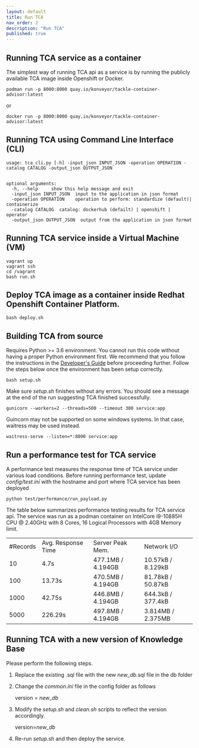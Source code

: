 ```yaml
---
layout: default
title: Run TCA
nav_order: 2
description: "Run TCA"
published: true
---
```


## Running TCA service as a container

The simplest way of running TCA api as a service is by running the publicly available TCA image
inside Openshift or Docker.

```
podman run -p 8000:8000 quay.io/konveyor/tackle-container-advisor:latest
```
or
```
docker run -p 8000:8000 quay.io/konveyor/tackle-container-advisor:latest
```

## Running TCA using Command Line Interface (CLI)

```
usage: tca_cli.py [-h] -input_json INPUT_JSON -operation OPERATION -catalog CATALOG -output_json OUTPUT_JSON


optional arguments:
  -h, --help     show this help message and exit
  -input_json INPUT_JSON  input to the application in json format
  -operation OPERATION    operation to perform: standardize (default)| containerize
  -catalog CATALOG  catalog: dockerhub (defailt) | openshift | operator
  -output_json OUTPUT_JSON  output from the application in json format
```

## Running TCA service inside a Virtual Machine (VM)
```
vagrant up
vagrant ssh
cd /vagrant
bash run.sh
```

## Deploy TCA image as a container inside Redhat Openshift Container Platform.
```
bash deploy.sh
```

## Building TCA from source 

Requires Python >= 3.6 environment. You cannot run this code without having 
a proper Python environment first. We recommend that you follow the 
instructions in the [Developer's Guide](docs/development.md) before 
proceeding further. Follow the steps below once the environment has
been setup correctly.

```
bash setup.sh
```
Make sure *setup.sh* finishes without any errors. You should 
see a message at the end of the run suggesting TCA finished successfully. 

```
gunicorn --workers=2 --threads=500 --timeout 300 service:app
```
Guincorn may not be supported on some windows systems. In that case, 
waitress may be used instead.
```
waitress-serve --listen=*:8000 service:app
```

## Run a performance test for TCA service
A performance test measures the response time of TCA service under
various load conditions. Before running
performance test, update *config/test.ini* with the hostname
and port where TCA service has been deployed

```
python test/performance/run_payload.py
```

The table below summarizes performance testing results for TCA service api. The service was run as a podman container on IntelCore i9-10885H CPU @ 2.40GHz with 8 Cores, 16 Logical Processors with 4GB Memory limit.
	
<table>
<tr>
<td> #Records </td>
<td> Avg. Response Time </td>
<td> Server Peak Mem.   </td>
<td> Network I/O        </td>	  
</tr>
<tr>	
<td> 10 </td>
<td> 4.7s </td>
<td> 477.1MB / 4.194GB </td>
<td> 10.57kB / 8.129kB </td>
</tr>
<tr>	
<td> 100 </td>
<td> 13.73s </td>
<td> 470.5MB / 4.194GB </td>
<td> 81.78kB / 50.87kB </td>
</tr>
<tr>	
<td> 1000 </td>
<td> 42.75s </td>
<td> 446.8MB / 4.194GB </td>
<td> 644.3kB / 377.4kB </td>
</tr>
<tr>	
<td> 5000 </td>
<td> 226.29s </td>
<td> 497.8MB / 4.194GB </td>
<td> 3.814MB / 2.375MB </td>
</tr>
</table>

## Running TCA with a new version of Knowledge Base

Please perform the following steps.

1. Replace the existing .sql file with the new *new_db*.sql file in the db folder

2. Change the *common.ini* file in the config folder as follows

    version = *new_db*

3. Modify the *setup.sh* and *clean.sh* scripts to reflect the version accordingly.
    
    version=*new_db*

4. Re-run *setup.sh* and then deploy the service.

